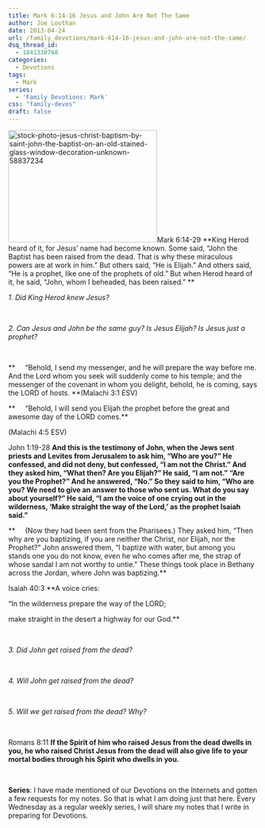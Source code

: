 ```yaml
---
title: Mark 6:14-16 Jesus and John Are Not The Same
author: Joe Louthan
date: 2013-04-24
url: /family_devotions/mark-614-16-jesus-and-john-are-not-the-same/
dsq_thread_id:
  - 1841330768
categories:
  - Devotions
tags:
  - Mark
series:
  - 'Family Devotions: Mark'
css: "family-devos"
draft: false
---
```

<img class="alignright size-thumbnail wp-image-2005" alt="stock-photo-jesus-christ-baptism-by-saint-john-the-baptist-on-an-old-stained-glass-window-decoration-unknown-58837234" src="https://i0.wp.com/theologic.us/wp-content/uploads/2013/04/stock-photo-jesus-christ-baptism-by-saint-john-the-baptist-on-an-old-stained-glass-window-decoration-unknown-58837234.jpg?resize=300%2C226" width="300" height="226" srcset="https://i0.wp.com/theologic.us/wp-content/uploads/2013/04/stock-photo-jesus-christ-baptism-by-saint-john-the-baptist-on-an-old-stained-glass-window-decoration-unknown-58837234.jpg?resize=300%2C226 300w, https://i0.wp.com/theologic.us/wp-content/uploads/2013/04/stock-photo-jesus-christ-baptism-by-saint-john-the-baptist-on-an-old-stained-glass-window-decoration-unknown-58837234.jpg?resize=400%2C302 400w, https://i0.wp.com/theologic.us/wp-content/uploads/2013/04/stock-photo-jesus-christ-baptism-by-saint-john-the-baptist-on-an-old-stained-glass-window-decoration-unknown-58837234.jpg?w=450 450w" sizes="(max-width: 300px) 100vw, 300px" data-recalc-dims="1" />Mark 6:14-29 **King Herod heard of it, for Jesus&#8217; name had become known. Some said, “John the Baptist has been raised from the dead. That is why these miraculous powers are at work in him.” But others said, “He is Elijah.” And others said, “He is a prophet, like one of the prophets of old.” But when Herod heard of it, he said, “John, whom I beheaded, has been raised.” **

_1. Did King Herod knew Jesus?_

&nbsp;

_2. Can Jesus and John be the same guy? Is Jesus Elijah? Is Jesus just a prophet?_

&nbsp;

**     “Behold, I send my messenger, and he will prepare the way before me. And the Lord whom you seek will suddenly come to his temple; and the messenger of the covenant in whom you delight, behold, he is coming, says the LORD of hosts. **(Malachi 3:1 ESV)

**     “Behold, I will send you Elijah the prophet before the great and awesome day of the LORD comes.**
  
(Malachi 4:5 ESV)

John 1:19-28 **And this is the testimony of John, when the Jews sent priests and Levites from Jerusalem to ask him, “Who are you?” He confessed, and did not deny, but confessed, “I am not the Christ.” And they asked him, “What then? Are you Elijah?” He said, “I am not.” “Are you the Prophet?” And he answered, “No.” So they said to him, “Who are you? We need to give an answer to those who sent us. What do you say about yourself?” He said, “I am the voice of one crying out in the wilderness, ‘Make straight the way of the Lord,’ as the prophet Isaiah said.”**

**     (Now they had been sent from the Pharisees.) They asked him, “Then why are you baptizing, if you are neither the Christ, nor Elijah, nor the Prophet?” John answered them, “I baptize with water, but among you stands one you do not know, even he who comes after me, the strap of whose sandal I am not worthy to untie.” These things took place in Bethany across the Jordan, where John was baptizing.**
  
Isaiah 40:3 **A voice cries:
  
“In the wilderness prepare the way of the LORD;
  
make straight in the desert a highway for our God.**

&nbsp;

_3. Did John get raised from the dead?_

&nbsp;

_4. Will John get raised from the dead?_

&nbsp;

_5. Will we get raised from the dead? Why?_

<em id="__mceDel"> </em>

Romans 8:11 **If the Spirit of him who raised Jesus from the dead dwells in you, he who raised Christ Jesus from the dead will also give life to your mortal bodies through his Spirit who dwells in you.**

&nbsp;

**Series**: I have made mentioned of our Devotions on the Internets and gotten a few requests for my notes. So that is what I am doing just that here. Every Wednesday as a regular weekly series, I will share my notes that I write in preparing for Devotions.